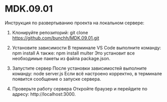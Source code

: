 # MDK.09.01

Инструкция по развертыванию проекта на локальном сервере:

1. Клонируйте репозиторий: git clone https://github.com/bunchh/MDK.09.01.git

2. Установите зависимости
    В терминале VS Code выполните команду: npm install
    А также: npm install multer
    Это установит все необходимые пакеты из файла package.json.

4. Запустите сервер
    После установки зависимостей выполните команду: node server.js
    Если всё настроено корректно, в терминале появится сообщение о запуске сервера.

5. Проверьте работу сервера
    Откройте браузер и перейдите по адресу: http://localhost:3000.


